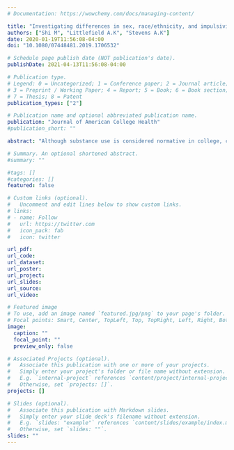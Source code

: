 ```yaml
---
# Documentation: https://wowchemy.com/docs/managing-content/

title: "Investigating differences in sex, race/ethnicity, and impulsivity across substance user profiles: A person-centered approach"
authors: ["Shi M", "Littlefield A.K", "Stevens A.K"]
date: 2020-01-19T11:56:08-04:00
doi: "10.1080/07448481.2019.1706532"

# Schedule page publish date (NOT publication's date).
publishDate: 2021-04-13T11:56:08-04:00

# Publication type.
# Legend: 0 = Uncategorized; 1 = Conference paper; 2 = Journal article;
# 3 = Preprint / Working Paper; 4 = Report; 5 = Book; 6 = Book section;
# 7 = Thesis; 8 = Patent
publication_types: ["2"]

# Publication name and optional abbreviated publication name.
publication: "Journal of American College Health"
#publication_short: ""

abstract: "Although substance use is considered normative in college, continued examination of factors associated with problematic use is merited. This study identified latent substance user classes and examined their relations with sex, race/ethnicity, impulsivity-like facets, and substance use outcomes among 702 undergraduate students. Non-Alcohol Abstaining Users (NAA), Minimal Users (MU), and Polysubstance Users (PSU) emerged from latent class analysis.Variable-centered analyses indicated that substance user classes did not differ by sex. Students in the Asian and Other groups were at greater odds of being in the MU class than either NAA or PSU class, compared to White students. Differential patterns of impulsigenic trait levels emerged across latent classes. The present study highlights the utility of integrating person- and variable-centered approaches in studying heterogeneous substance use behaviors among college students. College PSU are particularly at risk for problematic outcomes, thus warranting preventive intervention that may target impulsigenic traits or polysubstance use."

# Summary. An optional shortened abstract.
#summary: ""

#tags: []
#categories: []
featured: false

# Custom links (optional).
#   Uncomment and edit lines below to show custom links.
# links:
# - name: Follow
#   url: https://twitter.com
#   icon_pack: fab
#   icon: twitter

url_pdf:
url_code:
url_dataset:
url_poster:
url_project:
url_slides:
url_source:
url_video:

# Featured image
# To use, add an image named `featured.jpg/png` to your page's folder. 
# Focal points: Smart, Center, TopLeft, Top, TopRight, Left, Right, BottomLeft, Bottom, BottomRight.
image:
  caption: ""
  focal_point: ""
  preview_only: false

# Associated Projects (optional).
#   Associate this publication with one or more of your projects.
#   Simply enter your project's folder or file name without extension.
#   E.g. `internal-project` references `content/project/internal-project/index.md`.
#   Otherwise, set `projects: []`.
projects: []

# Slides (optional).
#   Associate this publication with Markdown slides.
#   Simply enter your slide deck's filename without extension.
#   E.g. `slides: "example"` references `content/slides/example/index.md`.
#   Otherwise, set `slides: ""`.
slides: ""
---
```

